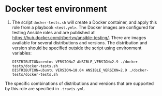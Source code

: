 # Docker test environment

1. The script `docker-tests.sh` will create a Docker container, and apply this role from a playbook `<test.yml>`. The Docker images are configured for testing Ansible roles and are published at <https://hub.docker.com/r/bertvv/ansible-testing/>. There are images available for several distributions and versions. The distribution and version should be specified outside the script using environment variables:
    ```
    DISTRIBUTION=centos VERSION=7 ANSIBLE_VERSION=2.9 ./docker-tests/docker-tests.sh
    DISTRIBUTION=ubuntu VERSION=18.04 ANSIBLE_VERSION=2.9 ./docker-tests/docker-tests.sh
    ```

The specific combinations of distributions and versions that are supported by this role are specified in `.travis.yml`.

